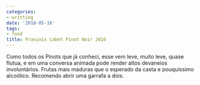 ```yaml
---
categories:
- writting
date: '2018-05-16'
tags:
- food
title: François Labet Pinot Noir 2016
---
```


Como todos os Pinots que já conheci, esse vem leve, muito leve, quase flutua, e em uma conversa animada pode render altos devaneios involuntários. Frutas mais maduras que o esperado da casta e pouquíssimo alcoólico. Recomendo abrir uma garrafa a dois.


